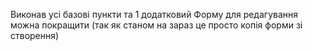Виконав усі базові пункти та 1 додатковий
Форму для редагування можна покращити (так як станом на зараз це просто копія форми зі створення)
